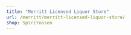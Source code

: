 ```yaml
---
title: "Merritt Licensed Liquor Store"
url: /merritt/merritt-licensed-liquor-store/
shop: Spirituosen
---
```

